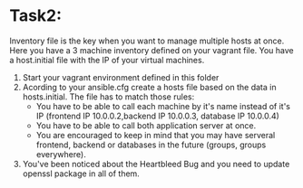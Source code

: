 # Task2:

Inventory file is the key when you want to manage multiple hosts at once. Here you have a 3 machine inventory defined on your vagrant file. You have a host.initial file with the IP of your virtual machines.

1. Start your vagrant environment defined in this folder
2. Acording to your ansible.cfg create a hosts file based on the data in hosts.initial. The file has to match those rules:
    * You have to be able to call each machine by it's name instead of it's IP (frontend IP 10.0.0.2,backend IP 10.0.0.3, database IP 10.0.0.4)
    * You have to be able to call both application server at once.
    * You are encouraged to keep in mind that you may have serveral frontend, backend or databases in the future (groups, groups everywhere). 
3. You've been noticed about the Heartbleed Bug and you need to update openssl package in all of them.
